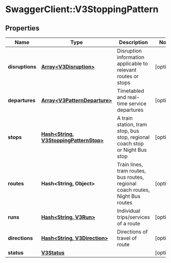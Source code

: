 # SwaggerClient::V3StoppingPattern

## Properties
Name | Type | Description | Notes
------------ | ------------- | ------------- | -------------
**disruptions** | [**Array&lt;V3Disruption&gt;**](V3Disruption.md) | Disruption information applicable to relevant routes or stops | [optional] 
**departures** | [**Array&lt;V3PatternDeparture&gt;**](V3PatternDeparture.md) | Timetabled and real-time service departures | [optional] 
**stops** | [**Hash&lt;String, V3StoppingPatternStop&gt;**](V3StoppingPatternStop.md) | A train station, tram stop, bus stop, regional coach stop or Night Bus stop | [optional] 
**routes** | **Hash&lt;String, Object&gt;** | Train lines, tram routes, bus routes, regional coach routes, Night Bus routes | [optional] 
**runs** | [**Hash&lt;String, V3Run&gt;**](V3Run.md) | Individual trips/services of a route | [optional] 
**directions** | [**Hash&lt;String, V3Direction&gt;**](V3Direction.md) | Directions of travel of route | [optional] 
**status** | [**V3Status**](V3Status.md) |  | [optional] 

